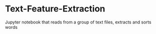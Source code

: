 # Text-Feature-Extraction
Jupyter notebook that reads from a group of text files, extracts and sorts words
